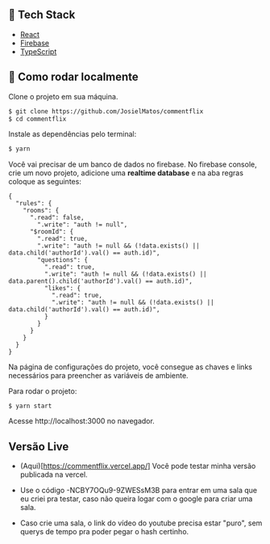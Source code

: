 ## 🧪 Tech Stack

- [React](https://reactjs.org)
- [Firebase](https://firebase.google.com/)
- [TypeScript](https://www.typescriptlang.org/)

## 🚀 Como rodar localmente

Clone o projeto em sua máquina.

```bash
$ git clone https://github.com/JosielMatos/commentflix
$ cd commentflix
```

Instale as dependências pelo terminal:
```bash
$ yarn
```

Você vai precisar de um banco de dados no firebase. No firebase console, crie um novo projeto, adicione uma <strong>realtime database</strong> e na aba regras coloque as seguintes:

```
{
  "rules": {
    "rooms": {
      ".read": false,
    	".write": "auth != null",
      "$roomId": {
        ".read": true,
        ".write": "auth != null && (!data.exists() || data.child('authorId').val() == auth.id)",
        "questions": {
          ".read": true,
          ".write": "auth != null && (!data.exists() || data.parent().child('authorId').val() == auth.id)",
          "likes": {
          	".read": true,
            ".write": "auth != null && (!data.exists() || data.child('authorId').val() == auth.id)",
          }
        }
      }
    }
  }
}
```
Na página de configurações do projeto, você consegue as chaves e links necessários para preencher as variáveis de ambiente.

Para rodar o projeto:
```
$ yarn start
```
Acesse http://localhost:3000 no navegador.

## Versão Live

- (Aqui)[https://commentflix.vercel.app/] Você pode testar minha versão publicada na vercel.

- Use o código -NCBY7OQu9-9ZWESsM3B para entrar em uma sala que eu criei pra testar, caso não queira logar com o google para criar uma sala.

- Caso crie uma sala, o link do vídeo do youtube precisa estar "puro", sem querys de tempo pra poder pegar o hash certinho.